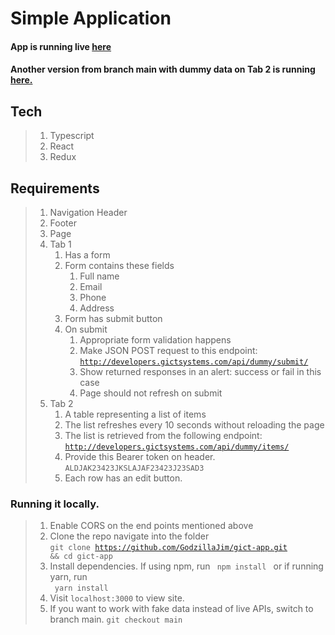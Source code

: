 # Simple Application
#### App is running live <a href="earsplitting-crook.surge.sh">here</a>
#### Another version from branch main with dummy data on Tab 2 is running <a href="lamentable-picture.surge.sh">here.</a>
## Tech
>1. Typescript
>2. React
>3. Redux

## Requirements
>1. Navigation Header
>2. Footer
>3. Page
>   1. Tab 1
>      1. Has a form
>      2. Form contains these fields
>         1. Full name
>         2. Email
>         3. Phone
>         4. Address
>      3. Form has submit button
>      4. On submit
>         1. Appropriate form validation happens
>         2. Make JSON POST request to this endpoint:
>            <code>http://developers.gictsystems.com/api/dummy/submit/
>            </code>
>         3. Show returned responses in an alert: success or fail in this case
>         4. Page should not refresh on submit
>   2. Tab 2
>      1. A table representing a list of items
>      2. The list refreshes every 10 seconds without reloading the page
>      3. The list is retrieved from the following endpoint:
>           <code>http://developers.gictsystems.com/api/dummy/items/
>           </code>
>      4. Provide this Bearer token on header.
>       <code>ALDJAK23423JKSLAJAF23423J23SAD3</code>
>      5. Each row has an edit button.

### Running it locally.
> 1. Enable CORS on the end points mentioned above
> 2. Clone the repo navigate into the folder <br/>
>   <code>git clone https://github.com/GodzillaJim/gict-app.git && cd gict-app</code>
> 3. Install dependencies. If using npm, run
>   <code> npm install </code> or if running yarn, run <br/>
>   <code> yarn install</code>
> 4. Visit <code>localhost:3000</code> to view site.
> 5. If you want to work with fake data instead of live APIs, switch to branch main.
>   <code>git checkout main</code>

